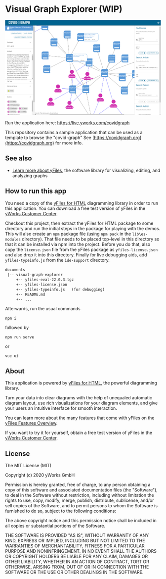 # Visual Graph Explorer (WIP)

[![A screenshot of this sample application](docs/screenshot.png)](https://live.yworks.com/covidgraph)

Run the application here: https://live.yworks.com/covidgraph

This repository contains a sample application that can be used as a template to browse the 
"covid-graph" See [https://covidgraph.org](https://covidgraph.org) for more info.  


## See also

* [Learn more about yFiles](https://www.yworks.com/products/yfiles), the software library for visualizing, editing, and analyzing graphs

## How to run this app

You need a copy of the [yFiles for HTML](https://www.yworks.com/products/yfiles-for-html) diagramming library in order
to run this application. You can download a free test version of yFiles in the
[yWorks Customer Center](https://my.yworks.com/signup?product=YFILES_HTML_EVAL).

Checkout this project, then extract the yFiles for HTML package to some directory and run the initial steps in the
package for playing with the demos. This will also create an `npm` package file (using `npm pack` in the `lib\es-modules` directory).
That file needs to be placed top-level in this directory so that it can be installed via npm into the project.
Before you do that, also copy the `license.json` file from the yFiles package as `yfiles-license.json` and also drop it into this directory.
Finally for live debugging aids, add `yfiles-typeinfo.js` from the `ide-support` directory.


```
documents
 |-- visual-graph-explorer
     +-- yfiles-eval-22.0.3.tgz
     +-- yfiles-license.json
     +-- yfiles-typeinfo.js   (for debugging)
     +-- README.md
     +-- ...
```

Afterwards, run the usual commands
```
npm i
```
followed by
```
npm run serve
```
or
```
vue ui
```


## About

This application is powered by [yFiles for HTML](https://www.yworks.com/products/yfiles-for-html), the powerful
diagramming library.

Turn your data into clear diagrams with the help of unequaled automatic diagram layout, use rich visualizations for your
diagram elements, and give your users an intuitive interface for smooth interaction.

You can learn more about the many features that come with yFiles
on the [yFiles Features Overview](https://www.yworks.com/products/yfiles/features).

If you want to try it for yourself, obtain a free test version of yFiles in the
[yWorks Customer Center](https://my.yworks.com/signup?product=YFILES_HTML_EVAL).

## License
The MIT License (MIT)

Copyright (c) 2020 yWorks GmbH

Permission is hereby granted, free of charge, to any person obtaining a copy of this software and associated documentation files (the "Software"), to deal in the Software without restriction, including without limitation the rights to use, copy, modify, merge, publish, distribute, sublicense, and/or sell copies of the Software, and to permit persons to whom the Software is furnished to do so, subject to the following conditions:

The above copyright notice and this permission notice shall be included in all copies or substantial portions of the Software.

THE SOFTWARE IS PROVIDED "AS IS", WITHOUT WARRANTY OF ANY KIND, EXPRESS OR IMPLIED, INCLUDING BUT NOT LIMITED TO THE WARRANTIES OF MERCHANTABILITY, FITNESS FOR A PARTICULAR PURPOSE AND NONINFRINGEMENT. IN NO EVENT SHALL THE AUTHORS OR COPYRIGHT HOLDERS BE LIABLE FOR ANY CLAIM, DAMAGES OR OTHER LIABILITY, WHETHER IN AN ACTION OF CONTRACT, TORT OR OTHERWISE, ARISING FROM, OUT OF OR IN CONNECTION WITH THE SOFTWARE OR THE USE OR OTHER DEALINGS IN THE SOFTWARE.
